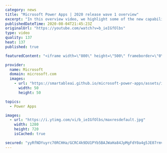 ```yaml
---
category: news
title: "Microsoft Power Apps | 2020 release wave 1 overview"
excerpt: "In this overview video, we highlight some of the new capabilities included in the latest update to Microsoft Power Apps.      Here are the capabilities covered:     UI enhancements       • Save is always visible       • Chart formatting  Grid user experience enhancements       • Conditional search  "
publishedDateTime: 2020-08-04T21:45:23Z
originalUrl: "https://youtube.com/watch?v=b_ieIGfOlbs"
type: video
quality: 137
heat: 137
published: true

featuredContent: "<iframe width=\"800\" height=\"500\" frameborder=\"0\" src=\"https://www.youtube.com/embed/b_ieIGfOlbs\" allow=\"accelerometer; autoplay; encrypted-media; gyroscope; picture-in-picture\" allowfullscreen></iframe>"

provider:
  name: Microsoft
  domain: microsoft.com
  images:
    - url: "https://smartableai.github.io/microsoft-power-apps/assets/images/organizations/microsoft.com-50x50.jpg"
      width: 50
      height: 50

topics:
  - Power Apps

images:
  - url: "https://i.ytimg.com/vi/b_ieIGfOlbs/maxresdefault.jpg"
    width: 1280
    height: 720
    isCached: true

secured: "yyRfNDYuyrc70RCHHa/GCRC4k9DU1PYb5BAJWaHa84JpMgFdY0a4g5JE07rmvhheguTsBehYwAZ5JUDEFmxQNP41Q/Ppto3wEEeYQZA9VdYoVTHITUzc8T9tL6obWxGLjyh7vbsrbuEhaEeszWH/bIuqZqij1+g8YtQkhahTusmspDWW7GwGzWSrmJI+SSu7rbmprHK9yjQjkz9g0anYTWiaGqZtW+5zP9UKcNwH1vEbnpUKFqowOAnEc8R65JaZ+RifBztcFFR514dJ9K9TUH65XxWUXZh/b0wEzS2XFdc6dDsIy53TF+bVjYy0Y1xw+yxRLZWg27f2cyIWLQI20m3BdwC5SSN4C/z7a753TNQ9r5rR9k61heKLobf7DjY5ThdjsKi3kJm2cvFVqSaohPc046LzcfACWlUfogq+6piLBNsxRNh1PyvYHXEirKuE;NpFdb6I/pUxrHtzL+4rXcA=="
---
```


